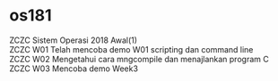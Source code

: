 # os181
ZCZC Sistem Operasi 2018 Awal(1)  
ZCZC W01 Telah mencoba demo W01 scripting dan command line  
ZCZC W02 Mengetahui cara mngcompile dan menajlankan program C  
ZCZC W03 Mencoba demo Week3
